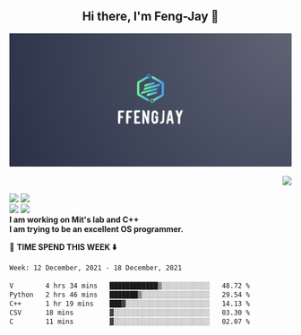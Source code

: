 <h2 align="center"> Hi there, I'm Feng-Jay 👋 </h2>  

![](https://github.com/Feng-Jay/DataStruct/blob/master/Image/1.png)  

<img align="right" src="https://github-readme-stats.vercel.app/api?username=Feng-Jay&show_icons=true&icon_color=CE1D2D&text_color=718096&bg_color=ffffff&hide_title=true" />


&emsp;

![](https://visitor-badge.glitch.me/badge?page_id=Feng-Jay.readme)
![](https://img.shields.io/badge/Concentrate-Cpp-blue)  
![](https://img.shields.io/badge/Rust-primer-orange)
![](https://img.shields.io/badge/Target-OS-9cf)  
**I am working on Mit's lab and C++**  
**I am trying to be an excellent OS programmer.**  


📘 **TIME SPEND THIS WEEK ⬇️**
<!--START_SECTION:waka-->
```text
Week: 12 December, 2021 - 18 December, 2021

V        4 hrs 34 mins   ████████████▒░░░░░░░░░░░░   48.72 % 
Python   2 hrs 46 mins   ███████▒░░░░░░░░░░░░░░░░░   29.54 % 
C++      1 hr 19 mins    ███▓░░░░░░░░░░░░░░░░░░░░░   14.13 % 
CSV      18 mins         ▓░░░░░░░░░░░░░░░░░░░░░░░░   03.30 % 
C        11 mins         ▓░░░░░░░░░░░░░░░░░░░░░░░░   02.07 % 
```
<!--END_SECTION:waka-->

